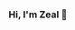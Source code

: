 ### Hi, I'm Zeal 👋

<!--
**zealjinwala/zealjinwala** is a ✨ _special_ ✨ repository because its `README.md` (this file) appears on your GitHub profile.

Here are some ideas to get you started:
- 🐉 I'm an undergraduate senior at **Drexel University**<br/>
- 🔭 I’m currently working on ...
- 🌱 I’m currently learning ...
- 👯 I’m looking for entry-level bioinformatics engineer, NGS data analyst and computational biology roles
- 💬 Ask me about ...
- 📫 How to reach me: ...
- 😄 Pronouns: She/Her/Hers
- ⚡ Fun fact: I play squash and like to go hiking. 
-->
